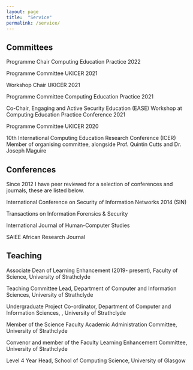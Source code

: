 ```yaml
---
layout: page
title:  "Service"
permalink: /service/
---
```




## Committees 
Programme Chair Computing Education Practice 2022

Programme Committee UKICER 2021

Workshop Chair UKICER 2021

Programme Committee Computing Education Practice 2021

Co-Chair, Engaging and Active Security Education (EASE) Workshop at Computing Education Practice Conference 2021

Programme Committee UKICER 2020

10th International Computing Education Research Conference (ICER) Member of organising committee, alongside Prof. Quintin Cutts and Dr. Joseph Maguire

## Conferences
Since 2012 I have peer reviewed for a selection of conferences and journals, these are listed below. 


International Conference on Security of Information Networks 2014 (SIN)

Transactions on Information Forensics & Security

International Journal of Human-Computer Studies

SAIEE African Research Journal


## Teaching 
Associate Dean of Learning Enhancement (2019- present), Faculty of Science, University of Strathclyde

Teaching Committee Lead, Department of Computer and Information Sciences, University of Strathclyde

Undergraduate Project Co-ordinator, Department of Computer and Information Sciences, , University of Strathclyde

Member of the Science Faculty Academic Administration Committee, University of Strathclyde

Convenor and member of the Faculty Learning Enhancement Committee, University of Strathclyde

Level 4 Year Head, School of Computing Science, University of Glasgow

